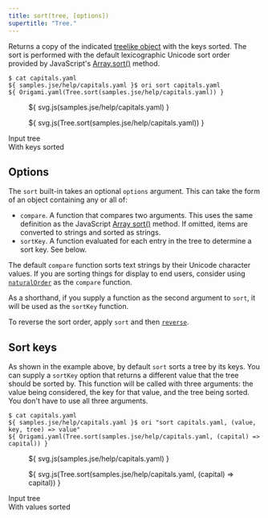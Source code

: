 ```yaml
---
title: sort(tree, [options])
supertitle: "Tree."
---
```


Returns a copy of the indicated [treelike object](/async-tree/treelike.html) with the keys sorted. The sort is performed with the default lexicographic Unicode sort order provided by JavaScript's [Array.sort()](https://developer.mozilla.org/en-US/docs/Web/JavaScript/Reference/Global_Objects/Array/sort) method.

```console
$ cat capitals.yaml
${ samples.jse/help/capitals.yaml }$ ori sort capitals.yaml
${ Origami.yaml(Tree.sort(samples.jse/help/capitals.yaml)) }
```

<div class="sideBySide">
  <figure>
    ${ svg.js(samples.jse/help/capitals.yaml) }
  </figure>
  <figure>
    ${ svg.js(Tree.sort(samples.jse/help/capitals.yaml)) }
  </figure>
  <figcaption>Input tree</figcaption>
  <figcaption>With keys sorted</figcaption>
</div>

## Options

The `sort` built-in takes an optional `options` argument. This can take the form of an object containing any or all of:

- `compare`. A function that compares two arguments. This uses the same definition as the JavaScript [Array sort()](https://developer.mozilla.org/en-US/docs/Web/JavaScript/Reference/Global_Objects/Array/sort#description) method. If omitted, items are converted to strings and sorted as strings.
- `sortKey`. A function evaluated for each entry in the tree to determine a sort key. See below.

The default `compare` function sorts text strings by their Unicode character values. If you are sorting things for display to end users, consider using [`naturalOrder`](/builtins/origami/naturalOrder.html) as the `compare` function.

As a shorthand, if you supply a function as the second argument to `sort`, it will be used as the `sortKey` function.

To reverse the sort order, apply `sort` and then [`reverse`](reverse.html).

## Sort keys

As shown in the example above, by default `sort` sorts a tree by its keys. You can supply a `sortKey` option that returns a different value that the tree should be sorted by. This function will be called with three arguments: the value being considered, the key for that value, and the tree being sorted. You don't have to use all three arguments.

```console
$ cat capitals.yaml
${ samples.jse/help/capitals.yaml }$ ori "sort capitals.yaml, (value, key, tree) => value"
${ Origami.yaml(Tree.sort(samples.jse/help/capitals.yaml, (capital) => capital)) }
```

<div class="sideBySide">
  <figure>
    ${ svg.js(samples.jse/help/capitals.yaml) }
  </figure>
  <figure>
    ${ svg.js(Tree.sort(samples.jse/help/capitals.yaml, (capital) => capital)) }
  </figure>
  <figcaption>Input tree</figcaption>
  <figcaption>With values sorted</figcaption>
</div>
